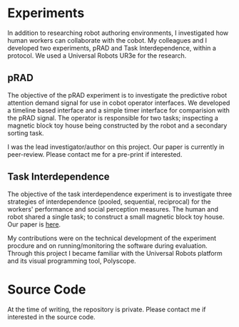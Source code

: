 # Experiments
In addition to researching robot authoring environments, I investigated how human workers can collaborate
with the cobot. My colleagues and I developed two experiments, pRAD and Task Interdependence,
within a protocol. We used a Universal Robots UR3e for the research.

## pRAD
The objective of the pRAD experiment is to investigate the predictive robot
attention demand signal for use in cobot operator interfaces. We developed a
timeline based interface and a simple timer interface for comparision with
the pRAD signal. The operator is responsible for two tasks; inspecting a magnetic
block toy house being constructed by the robot and a secondary sorting task.

I was the lead investigator/author on this project. Our paper is currently in
peer-review. Please contact me for a pre-print if interested.


## Task Interdependence
The objective of the task interdependence experiment is to investigate three strategies
of interdependence (pooled, sequential, reciprocal) for the workers' performance and social
perception measures. The human and robot shared a single task; to construct a small
magnetic block toy house. Our paper is [here](https://ieeexplore.ieee.org/document/9223555).

My contributions were on the technical development of the experiment procdure
and on running/monitoring the software during evaluation. Through this project
I became familiar with the Universal Robots platform and its visual programming
tool, Polyscope.

# Source Code
At the time of writing, the repository is private. Please contact me
if interested in the source code.
